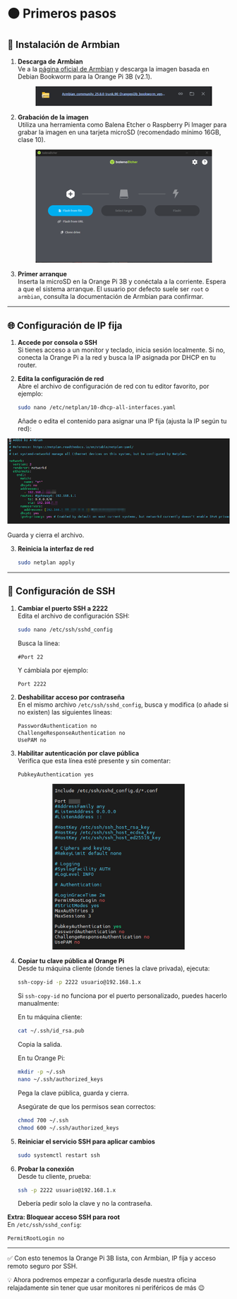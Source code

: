 # 🟠 Primeros pasos 

## 💾 Instalación de Armbian

1. **Descarga de Armbian**  
   Ve a la [página oficial de Armbian](https://www.armbian.com/orangepi3b/) y descarga la imagen basada en Debian Bookworm para la Orange Pi 3B (v2.1).

   <div style="text-align: center;">
      <img src="img/primeros-pasos/armbian.png" alt="Texto alternativo" width="400"/>
   </div> 


2. **Grabación de la imagen**  
   Utiliza una herramienta como Balena Etcher o Raspberry Pi Imager para grabar la imagen en una tarjeta microSD (recomendado mínimo 16GB, clase 10).

   <div style="text-align: center;">
      <img src="img/primeros-pasos/balena.png" alt="Texto alternativo" width="400"/>
   </div> 


3. **Primer arranque**  
   Inserta la microSD en la Orange Pi 3B y conéctala a la corriente. Espera a que el sistema arranque. El usuario por defecto suele ser `root` o `armbian`, consulta la documentación de Armbian para confirmar.

---

## 🌐 Configuración de IP fija

1. **Accede por consola o SSH**  
   Si tienes acceso a un monitor y teclado, inicia sesión localmente. Si no, conecta la Orange Pi a la red y busca la IP asignada por DHCP en tu router.

2. **Edita la configuración de red**  
   Abre el archivo de configuración de red con tu editor favorito, por ejemplo:

   ```sh
   sudo nano /etc/netplan/10-dhcp-all-interfaces.yaml
   ```

   Añade o edita el contenido para asignar una IP fija (ajusta la IP según tu red):

<div style="text-align: center;">
   <img src="img/primeros-pasos/ip-fija.png" alt="Texto alternativo" width="600"/>
</div>   

   Guarda y cierra el archivo.

3. **Reinicia la interfaz de red**  

   ```sh
   sudo netplan apply
   ```

---

## 🔐 Configuración de SSH

1. **Cambiar el puerto SSH a 2222**  
   Edita el archivo de configuración SSH:

   ```sh
   sudo nano /etc/ssh/sshd_config
   ```

   Busca la línea:

   ```
   #Port 22
   ```

   Y cámbiala por ejemplo:

   ```
   Port 2222
   ```

2. **Deshabilitar acceso por contraseña**  
   En el mismo archivo `/etc/ssh/sshd_config`, busca y modifica (o añade si no existen) las siguientes líneas:

   ```
   PasswordAuthentication no
   ChallengeResponseAuthentication no
   UsePAM no
   ```

3. **Habilitar autenticación por clave pública**  
   Verifica que esta línea esté presente y sin comentar:

   ```
   PubkeyAuthentication yes
   ```

<div style="text-align: center;">
   <img src="img/primeros-pasos/ssh.png" alt="Texto alternativo" width="300"/>
</div>   



4. **Copiar tu clave pública al Orange Pi**  
   Desde tu máquina cliente (donde tienes la clave privada), ejecuta:

   ```sh
   ssh-copy-id -p 2222 usuario@192.168.1.x
   ```

   Si `ssh-copy-id` no funciona por el puerto personalizado, puedes hacerlo manualmente:

   En tu máquina cliente:

   ```sh
   cat ~/.ssh/id_rsa.pub
   ```

   Copia la salida.

   En tu Orange Pi:

   ```sh
   mkdir -p ~/.ssh
   nano ~/.ssh/authorized_keys
   ```

   Pega la clave pública, guarda y cierra.

   Asegúrate de que los permisos sean correctos:

   ```sh
   chmod 700 ~/.ssh
   chmod 600 ~/.ssh/authorized_keys
   ```

5. **Reiniciar el servicio SSH para aplicar cambios**

   ```sh
   sudo systemctl restart ssh
   ```

6. **Probar la conexión**  
   Desde tu cliente, prueba:

   ```sh
   ssh -p 2222 usuario@192.168.1.x
   ```

   Debería pedir solo la clave y no la contraseña.

**Extra: Bloquear acceso SSH para root**  
En `/etc/ssh/sshd_config`:

```
PermitRootLogin no
```

---

✅ Con esto tenemos la Orange Pi 3B lista, con Armbian, IP fija y acceso remoto seguro por SSH.

💡 Ahora podremos empezar a configurarla desde nuestra oficina relajadamente sin tener que usar monitores ni periféricos de más 😉